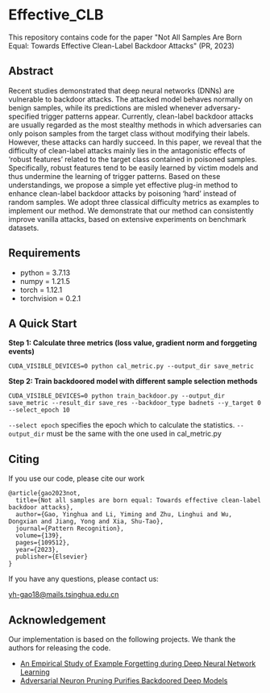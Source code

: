 # Effective_CLB
This repository contains code for the paper "Not All Samples Are Born Equal: Towards Effective Clean-Label Backdoor Attacks" (PR, 2023)

## Abstract
Recent studies demonstrated that deep neural networks (DNNs) are vulnerable to backdoor attacks. The attacked model behaves normally on benign samples, while its predictions are misled whenever adversary-specified trigger patterns appear. Currently, clean-label backdoor attacks are usually regarded as the most stealthy methods in which adversaries can only poison samples from the target class without modifying their labels. However, these attacks can hardly succeed. In this paper, we reveal that the difficulty of clean-label attacks mainly lies in the antagonistic effects of ‘robust features’ related to the target class contained in poisoned samples. Specifically, robust features tend to be easily learned by victim models and thus undermine the learning of trigger patterns. Based on these understandings, we propose a simple yet effective plug-in method to enhance clean-label backdoor attacks by poisoning ‘hard’ instead of random samples. We adopt three classical difficulty metrics as examples to implement our method. We demonstrate that our method can consistently improve vanilla attacks, based on extensive experiments on benchmark datasets.

## Requirements
* python = 3.7.13
* numpy = 1.21.5
* torch = 1.12.1
* torchvision = 0.2.1

## A Quick Start
**Step 1: Calculate three metrics (loss value, gradient norm and forggeting events)**

```
CUDA_VISIBLE_DEVICES=0 python cal_metric.py --output_dir save_metric
```

**Step 2: Train backdoored model with different sample selection methods**

```
CUDA_VISIBLE_DEVICES=0 python train_backdoor.py --output_dir save_metric --result_dir save_res --backdoor_type badnets --y_target 0 --select_epoch 10
```

`--select epoch` specifies the epoch which to calculate the statistics. `--output_dir` must be the same with the one used in cal_metric.py

## Citing
If you use our code, please cite our work

```
@article{gao2023not,
  title={Not all samples are born equal: Towards effective clean-label backdoor attacks},
  author={Gao, Yinghua and Li, Yiming and Zhu, Linghui and Wu, Dongxian and Jiang, Yong and Xia, Shu-Tao},
  journal={Pattern Recognition},
  volume={139},
  pages={109512},
  year={2023},
  publisher={Elsevier}
}
```

If you have any questions, please contact us: 

yh-gao18@mails.tsinghua.edu.cn



## Acknowledgement
Our implementation is based on the following projects. We thank the authors for releasing the code.

* [An Empirical Study of Example Forgetting during Deep Neural Network Learning](https://github.com/mtoneva/example_forgetting)
* [Adversarial Neuron Pruning Purifies Backdoored Deep Models](https://github.com/csdongxian/ANP_backdoor)

